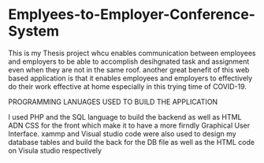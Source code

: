 # Emplyees-to-Employer-Conference-System
This is my Thesis project whcu enables communication between employees and employers to be able to accomplish desihgnated task and assignment even when they are not in the same roof. another great benefit of this web based application is that it enables employees and employers to effectively do their work effective at home especially in this trying time of COVID-19. 

PROGRAMMING LANUAGES USED TO BUILD THE APPLICATION

I used PHP and the SQL language to build the backend as well as HTML ADN CSS for the front which make it to have a more firndly Graphical User Interface. xammp and Visual studio code were also used to design my database tables and build the back for the DB file as well as the HTML code on Visula studio respectively
